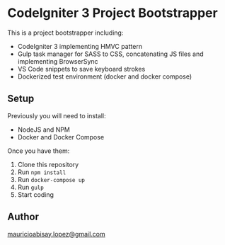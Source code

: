 # CodeIgniter 3 Project Bootstrapper

This is a project bootstrapper including:
- CodeIgniter 3 implementing HMVC pattern
- Gulp task manager for SASS to CSS, concatenating JS files and implementing BrowserSync
- VS Code snippets to save keyboard strokes
- Dockerized test environment (docker and docker compose)

## Setup

Previously you will need to install:

- NodeJS and NPM
- Docker and Docker Compose

Once you have them:

1. Clone this repository
2. Run ```npm install```
3. Run ```docker-compose up```
4. Run ```gulp```
5. Start coding

## Author
mauricioabisay.lopez@gmail.com